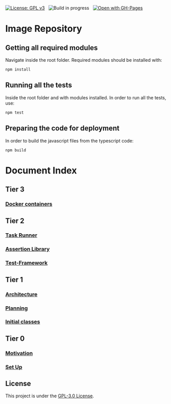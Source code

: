 [![License: GPL v3](https://img.shields.io/badge/License-GPLv3-red.svg)](https://www.gnu.org/licenses/gpl-3.0)&nbsp;&nbsp;
![Build in progress](https://img.shields.io/badge/Build-In%20Progress-yellow)&nbsp;&nbsp;
[![Open with GH-Pages](https://img.shields.io/badge/View%20Project%20in%20GitHub%20Pages-brightgreen)](https://gabcas28.github.io/Image-Repository/)

# Image Repository

## Getting all required modules

Navigate inside the root folder. Required modules should be installed with:

    npm install

## Running all the tests

Inside the root folder and with modules installed. In order to run all the tests, use:

    npm test

## Preparing the code for deployment

In order to build the javascript files from the typescript code:

    npm build

# Document Index

## Tier 3

### [Docker containers](/doc/Docker.md)

## Tier 2

### [Task Runner](/doc/Task-Runner.md)

### [Assertion Library](/doc/Assertion-Library.md)

### [Test-Framework](/doc/Test-Framework.md)

## Tier 1

### [Architecture](/doc/Architecture.md)

### [Planning](/doc/Planning.md)

### [Initial classes](/doc/Initial-classes.md)

## Tier 0

### [Motivation](/doc/Motivation.md)

### [Set Up](/doc/Initial-Set-Up.md)

## License

This project is under the [GPL-3.0 License](LICENSE.md).

